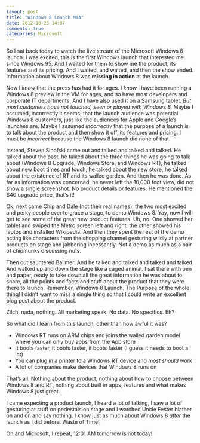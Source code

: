 ```yaml
---
layout: post
title: "Windows 8 Launch MIA"
date: 2012-10-25 14:07
comments: true
categories: Microsoft
---
```


So I sat back today to watch the live stream of the Microsoft Windows 8 launch. I was excited, this is the first Windows launch that interested me since Windows 95. And I waited for them to show me the product, its features and its pricing. And I waited, and waited, and then the show ended. Information about Windows 8 was **missing in action** at the launch.

Now I *know* that the press has had it for ages. I *know* I have been running a Windows 8 preview in the VM for ages, and so have most developers and corporate IT departments. And I have also used it on a Samsung tablet. *But most customers have not touched, seen or played with Windows 8.* Maybe I assumed, incorrectly it seems, that the launch audience was potential Windows 8 customers, just like the audiences for Apple and Google’s launches are. Maybe I assumed *incorrectly* that the purpose of a launch is to talk about the product and then show it off, its features and pricing. I must be *incorrect* because the Windows 8 launch did none of that.

Instead, Steven Sinofski came out and talked and talked and talked. He talked about the past, he talked about the three things he was going to talk about (Windows 8 Upgrade, Windows Store, and Windows RT), he talked about new boot times and touch, he talked about the new store, he talked about the existence of RT and its walled garden. And then he was done. As far as information was concerned, he never left the 10,000 foot view, did not show a single screenshot. No product details or features. He mentioned the $40 upgrade price, that’s it!

Ok, next came Chip and Dale (not their real names), the two most excited and perky people ever to grace a stage, to demo Windows 8. Yay, now I will get to see some of the great new product features. Uh, no. One showed her tablet and swiped the Metro screen left and right, the other showed his laptop and installed Wikipedia. And then they spent the rest of the demo acting like characters from the shopping channel gesturing wildly at partner products on stage and jabbering incessantly. Not a demo as much as a pair of chipmunks discussing nuts.

Then out sauntered Ballmer. And he talked and talked and talked and talked. And walked up and down the stage like a caged animal. I sat there with pen and paper, ready to take down all the great information he was about to share, all the points and facts and stuff about the product that they were there to launch. Remember, Windows 8 Launch. The Purpose of the whole thing! I didn’t want to miss a single thing so that I could write an excellent blog post about the product.

Zilch, nada, nothing. All marketing speak. No data. No specifics. Eh?

So what did I learn from this launch, other than how awful it was?

* Windows RT runs on ARM chips and joins the walled garden model where you can only buy apps from the App store
* It boots faster, it boots faster, it boots faster (I guess it needs to boot a lot)
* You can plug in a printer to a Windows RT device and *most should* work
* A lot of companies make devices that Windows 8 runs on

That’s all. Nothing about the product, nothing about how to choose between Windows 8 and RT, nothing about built in apps, features and what makes Windows 8 just great.

I came expecting a product launch, I heard a lot of talking, I saw a lot of gesturing at stuff on pedestals on stage and I watched Uncle Fester blather on and on and say nothing. I know just as much about Windows 8 *after* the launch as I did before. Waste of Time!

Oh and Microsoft, I repeat, 12:01 AM tomorrow is not today!

